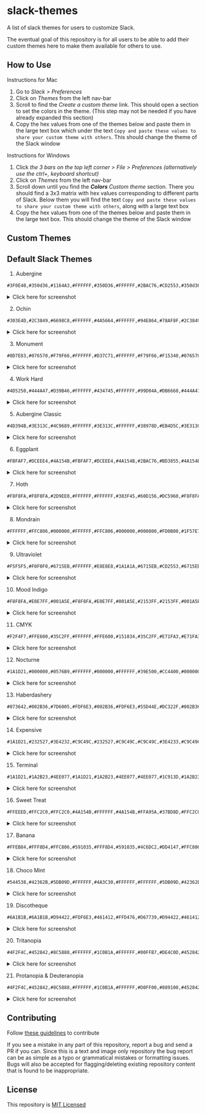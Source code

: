 # slack-themes
A list of slack themes for users to customize Slack.

The eventual goal of this repository is for all users to be able to add their custom themes here to make them available for others to use.

## How to Use

Instructions for Mac

1. Go to _Slack > Preferences_
2. Click on _Themes_ from the left nav-bar
3. Scroll to find the _Create a custom theme_ link. This should open a section to set the colors in the theme. (This step may not be needed if you have already expanded this section)
4. Copy the hex values from one of the themes below and paste them in the large text box which under the text `Copy and paste these values to share your custom theme with others`. This should change the theme of the Slack window

Instructions for Windows

1. Click _the 3 bars on the top left corner > File > Preferences (alternatively use the ctrl+, keyboard shortcut)_
2. Click on _Themes_ from the left nav-bar
3. Scroll down until you find the _**Colors** Custom theme_ section. There you should find a 3x3 matrix with hex values corresponding to different parts of Slack. Below them you will find the text `Copy and paste these values to share your custom theme with others`, along with a large text box
4. Copy the hex values from one of the themes below and paste them in the large text box. This should change the theme of the Slack window

## Custom Themes



## Default Slack Themes

1. Aubergine

  ```
  #3F0E40,#350d36,#1164A3,#FFFFFF,#350D36,#FFFFFF,#2BAC76,#CD2553,#350d36,#FFFFFF
  ``` 
  <details><summary>Click here for screenshot</summary>
  ![Aubergine](./assets/images/Aubergine.png)
  </details>

2. Ochin

  ```
  #303E4D,#2C3849,#6698C8,#FFFFFF,#4A5664,#FFFFFF,#94E864,#78AF8F,#2C3849,#FFFFFF
  ``` 
  <details><summary>Click here for screenshot</summary>
  ![Ochin](./assets/images/Ochin.png)
  </details>

3. Monument

  ```
  #0D7E83,#076570,#F79F66,#FFFFFF,#D37C71,#FFFFFF,#F79F66,#F15340,#076570,#FFFFFF
  ``` 
  <details><summary>Click here for screenshot</summary>
  ![Monument](./assets/images/Monument.png)
  </details>

4. Work Hard

  ```
  #4D5250,#444A47,#D39B46,#FFFFFF,#434745,#FFFFFF,#99D04A,#DB6668,#444A47,#FFFFFF
  ```
  <details><summary>Click here for screenshot</summary>
  ![Work Hard](./assets/images/Work_Hard.png)
  </details>

5. Aubergine Classic

  ```
  #4D394B,#3E313C,#4C9689,#FFFFFF,#3E313C,#FFFFFF,#38978D,#EB4D5C,#3E313C,#FFFFFF
  ```
  <details><summary>Click here for screenshot</summary>
  ![Aubergine Classic](./assets/images/Aubergine_Classic.png)
  </details>

6. Eggplant

  ```
  #FBFAF7,#DCEEE4,#4A154B,#FBFAF7,#DCEEE4,#4A154B,#2BAC76,#BD3855,#4A154B,#FFFFFF
  ```
  <details><summary>Click here for screenshot</summary>
  ![Eggplant](./assets/images/Eggplant.png)
  </details>

7. Hoth

  ```
  #F8F8FA,#F8F8FA,#2D9EE0,#FFFFFF,#FFFFFF,#383F45,#60D156,#DC5960,#F8F8FA,#383F45
  ```
  <details><summary>Click here for screenshot</summary>
  ![Hoth](./assets/images/Hoth.png)
  </details>

8. Mondrain

  ```
  #FFFFFF,#FFC806,#000000,#FFFFFF,#FFC806,#000000,#000000,#FD0B00,#1F57E7,#FFFFFF
  ```
  <details><summary>Click here for screenshot</summary>
  ![Mondrain](./assets/images/Mondrain.png)
  </details>

9. Ultraviolet

  ```
  #F5F5F5,#F0F0F0,#6715EB,#FFFFFF,#E8E8E8,#1A1A1A,#6715EB,#CD2553,#6715EB,#FFFFFF
  ```
  <details><summary>Click here for screenshot</summary>
  ![Ultraviolet](./assets/images/Ultraviolet.png)
  </details>

10. Mood Indigo

  ```
  #F8F8FA,#E0E7FF,#001A5E,#F8F8FA,#E0E7FF,#001A5E,#2153FF,#2153FF,#001A5E,#FFFFFF
  ```
  <details><summary>Click here for screenshot</summary>
  ![Mood Indigo](./assets/images/Mood_Indigo.png)
  </details>

11. CMYK

  ```
  #F2F4F7,#FFE600,#35C2FF,#FFFFFF,#FFE600,#151834,#35C2FF,#E71FA3,#E71FA3,#FFFFFF
  ```
  <details><summary>Click here for screenshot</summary>
  ![CMYK](./assets/images/CMYK.png)
  </details>

12. Nocturne

  ```
  #1A1D21,#000000,#0576B9,#FFFFFF,#000000,#FFFFFF,#39E500,#CC4400,#000000,#FFFFFF
  ```
  <details><summary>Click here for screenshot</summary>
  ![Nocturne](./assets/images/Nocturne.png)
  </details>

13. Haberdashery

  ```
  #073642,#002B36,#7D6005,#FDF6E3,#002B36,#FDF6E3,#55D44E,#DC322F,#002B36,#FDF6E3
  ```
  <details><summary>Click here for screenshot</summary>
  ![Haberdashery](./assets/images/Haberdashery.png)
  </details>

14. Expensive

  ```
  #1A1D21,#232527,#3E4232,#C9C49C,#232527,#C9C49C,#C9C49C,#3E4233,#C9C49C,#1A1D21
  ```
  <details><summary>Click here for screenshot</summary>
  ![Expensive](./assets/images/Expensive.png)
  </details>

15. Terminal

  ```
  #1A1D21,#1A2B23,#4EE077,#1A1D21,#1A2B23,#4EE077,#4EE077,#1C913D,#1A2B23,#4EE077
  ```
  <details><summary>Click here for screenshot</summary>
  ![Terminal](./assets/images/Terminal.png)
  </details>

16. Sweet Treat

  ```
  #FFEEED,#FFC2C0,#FFC2C0,#4A154B,#FFFFFF,#4A154B,#FFA95A,#37BD8D,#FFC2C0,#4A154B
  ```
  <details><summary>Click here for screenshot</summary>
  ![Sweet Treat](./assets/images/Sweet_Treat.png)
  </details>

17. Banana

  ```
  #FFEB84,#FFF8D4,#FFC806,#591035,#FFF8D4,#591035,#4C6DC2,#DD4147,#FFC806,#591035
  ```
  <details><summary>Click here for screenshot</summary>
  ![Banana](./assets/images/Banana.png)
  </details>

18. Choco Mint

  ```
  #544538,#42362B,#5DB09D,#FFFFFF,#4A3C30,#FFFFFF,#FFFFFF,#5DB09D,#42362B,#FFFFFF
  ```
  <details><summary>Click here for screenshot</summary>
  ![Choco Mint](./assets/images/Choco_Mint.png)
  </details>

19. Discotheque

  ```
  #6A1B1B,#6A1B1B,#D94422,#FDF6E3,#461412,#FFD476,#D67739,#D94422,#461412,#FDF6E3
  ```
  <details><summary>Click here for screenshot</summary>
  ![Discotheque](./assets/images/Discotheque.png)
  </details>

20. Tritanopia

  ```
  #4F2F4C,#452842,#8C5888,#FFFFFF,#1C0B1A,#FFFFFF,#00FFB7,#DE4C0D,#452842,#FFFFFF
  ```
  <details><summary>Click here for screenshot</summary>
  ![Tritanopia](./assets/images/Tritanopia.png)
  </details>

21. Protanopia & Deuteranopia

  ```
  #4F2F4C,#452842,#8C5888,#FFFFFF,#1C0B1A,#FFFFFF,#D0FF00,#889100,#452842,#FFFFFF
  ```
  <details><summary>Click here for screenshot</summary>
  ![Protanopia & Deuteranopia](./assets/images/Protanopia_&_Deuteranopia.png)
  </details>

## Contributing

Follow [these guidelines](https://github.com/sachinh19/slack-themes/blob/main/CONTRIBUTING.md) to  contribute

If you see a mistake in any part of this repository, report a bug and send a PR if you can. Since this is a text and image only repository the bug report can be as simple as a typo or grammatical mistakes or formatting issues. Bugs will also be accepted for flagging/deleting existing repository content that is found to be inappropriate.

## License

This repository is [MIT Licensed](https://github.com/sachinh19/slack-themes/blob/main/LICENSE)
